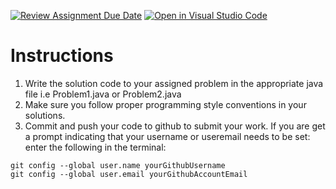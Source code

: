 [![Review Assignment Due Date](https://classroom.github.com/assets/deadline-readme-button-24ddc0f5d75046c5622901739e7c5dd533143b0c8e959d652212380cedb1ea36.svg)](https://classroom.github.com/a/IaiCEj8a)
[![Open in Visual Studio Code](https://classroom.github.com/assets/open-in-vscode-718a45dd9cf7e7f842a935f5ebbe5719a5e09af4491e668f4dbf3b35d5cca122.svg)](https://classroom.github.com/online_ide?assignment_repo_id=14936995&assignment_repo_type=AssignmentRepo)
# Instructions

1. Write the solution code to your assigned problem in the appropriate java file i.e Problem1.java or Problem2.java
2. Make sure you follow proper programming style conventions in your solutions.
3. Commit and push your code to github to submit your work.  If you are get a prompt indicating that your username or useremail needs to be set: enter the following in the terminal:

```
git config --global user.name yourGithubUsername
git config --global user.email yourGithubAccountEmail
```

